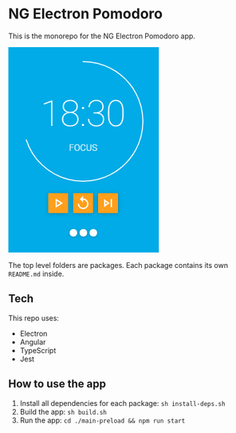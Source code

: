 # NG Electron Pomodoro

This is the monorepo for the NG Electron Pomodoro app.

![Screenshot of app](screenshot.png)

The top level folders are packages. Each package contains its own `README.md` inside.

## Tech

This repo uses:

- Electron
- Angular
- TypeScript
- Jest
<!--
TODO: Uncomment when e2e testing is added
- Cypress
  -->

## How to use the app

1. Install all dependencies for each package: `sh install-deps.sh`
1. Build the app: `sh build.sh`
1. Run the app: `cd ./main-preload && npm run start`
